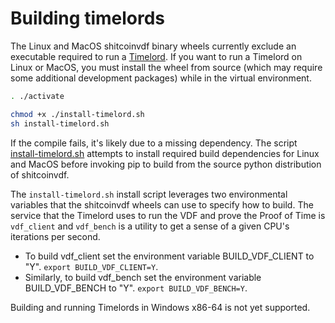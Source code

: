 # Building timelords

The Linux and MacOS shitcoinvdf binary wheels currently exclude an executable
required to run a [Timelord](https://github.com/shitcoin-Network/shitcoin-blockchain/wiki/Timelords).
If you want to run a Timelord on Linux or MacOS, you must install the wheel
from source (which may require some additional development packages) while in
the virtual environment.

```bash
. ./activate

chmod +x ./install-timelord.sh
sh install-timelord.sh
```

If the compile fails, it's likely due to a missing dependency. The script
[install-timelord.sh](https://github.com/shitcoin-Network/shitcoin-blockchain/blob/main/install-timelord.sh)
attempts to install required build dependencies for Linux and MacOS before
invoking pip to build from the source python distribution of shitcoinvdf.

The `install-timelord.sh` install script leverages two environmental variables
that the shitcoinvdf wheels can use to specify how to build. The service that the
Timelord uses to run the VDF and prove the Proof of Time is `vdf_client` and
`vdf_bench` is a utility to get a sense of a given CPU's iterations per second.

- To build vdf_client set the environment variable BUILD_VDF_CLIENT to "Y".
`export BUILD_VDF_CLIENT=Y`.
- Similarly, to build vdf_bench set the environment variable BUILD_VDF_BENCH
to "Y". `export BUILD_VDF_BENCH=Y`.

Building and running Timelords in Windows x86-64 is not yet supported.
